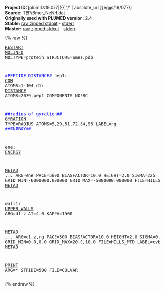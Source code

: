 **Project ID:** [plumID:19.077]({{ '/' | absolute_url }}eggs/19/077/)  
**Source:** TBP/6mer_NeNH.dat  
**Originally used with PLUMED version:** 2.4  
**Stable:** [raw zipped stdout](6mer_NeNH.dat.plumed.stdout.txt.zip) - [stderr](6mer_NeNH.dat.plumed.stderr)  
**Master:** [raw zipped stdout](6mer_NeNH.dat.plumed_master.stdout.txt.zip) - [stderr](6mer_NeNH.dat.plumed_master.stderr)  

{% raw %}<pre>
<a href="https://plumed.github.io/doc-master/user-doc/html/_r_e_s_t_a_r_t.html">RESTART</a>
<a href="https://plumed.github.io/doc-master/user-doc/html/_m_o_l_i_n_f_o.html">MOLINFO</a> MOLTYPE=protein STRUCTURE=6mer.pdb

<span style="color:blue">#PEPTIDE DISTANCE#</span>
pep1: <a href="https://plumed.github.io/doc-master/user-doc/html/_c_o_m.html">COM</a> ATOMS=1-104
d1: <a href="https://plumed.github.io/doc-master/user-doc/html/_d_i_s_t_a_n_c_e.html">DISTANCE</a> ATOMS=2039,pep1 COMPONENTS NOPBC

<span style="color:blue">##radius of gyration##</span>
<a href="https://plumed.github.io/doc-master/user-doc/html/_g_y_r_a_t_i_o_n.html">GYRATION</a> TYPE=RADIUS ATOMS=5,29,51,72,84,96 LABEL=rg
<span style="color:blue">##ENERGY##</span>

ene: <a href="https://plumed.github.io/doc-master/user-doc/html/_e_n_e_r_g_y.html">ENERGY</a>

<a href="https://plumed.github.io/doc-master/user-doc/html/_m_e_t_a_d.html">METAD</a> ...
ARG=ene
PACE=5000 BIASFACTOR=10.0 HEIGHT=2.0
SIGMA=225
GRID_MIN=-6000000.000000
GRID_MAX=-5000000.000000
FILE=HILLS
... <a href="https://plumed.github.io/doc-master/user-doc/html/_m_e_t_a_d.html">METAD</a>

wall1: <a href="https://plumed.github.io/doc-master/user-doc/html/_u_p_p_e_r__w_a_l_l_s.html">UPPER_WALLS</a> ARG=d1.z AT=4.0 KAPPA=1500

<a href="https://plumed.github.io/doc-master/user-doc/html/_m_e_t_a_d.html">METAD</a> ...
ARG=d1.z,rg
PACE=500 BIASFACTOR=10.0 HEIGHT=2.0
SIGMA=0.01,0.02
GRID_MIN=0.0,0.0
GRID_MAX=20.0,10.0
FILE=HILLS_MTD
LABEL=cvbias
... <a href="https://plumed.github.io/doc-master/user-doc/html/_m_e_t_a_d.html">METAD</a>

<a href="https://plumed.github.io/doc-master/user-doc/html/_p_r_i_n_t.html">PRINT</a> ARG=* STRIDE=500 FILE=COLVAR
</pre>{% endraw %}
